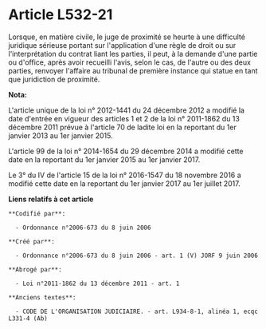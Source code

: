 # Article L532-21

Lorsque, en matière civile, le juge de proximité se heurte à une difficulté juridique sérieuse portant sur l'application
d'une règle de droit ou sur l'interprétation du contrat liant les parties, il peut, à la demande d'une partie ou d'office,
après avoir recueilli l'avis, selon le cas, de l'autre ou des deux parties, renvoyer l'affaire au tribunal de première
instance qui statue en tant que juridiction de proximité.

**Nota:**

L'article unique de la loi n° 2012-1441 du 24 décembre 2012 a modifié la date d'entrée en vigueur des articles 1 et 2 de la
loi n° 2011-1862 du 13 décembre 2011 prévue à l'article 70 de ladite loi en la reportant du 1er janvier 2013 au 1er janvier
2015.

L'article 99 de la loi n° 2014-1654 du 29 décembre 2014 a modifié cette date en la reportant du 1er janvier 2015 au 1er
janvier 2017.

Le 3° du IV de l'article 15 de la loi n° 2016-1547 du 18 novembre 2016 a modifié cette date en la reportant du 1er janvier
2017 au 1er juillet 2017.

**Liens relatifs à cet article**

	**Codifié par**:

	  - Ordonnance n°2006-673 du 8 juin 2006

	**Créé par**:

	  - Ordonnance n°2006-673 du 8 juin 2006 - art. 1 (V) JORF 9 juin 2006

	**Abrogé par**:

	  - Loi n°2011-1862 du 13 décembre 2011 - art. 1

	**Anciens textes**:

	  - CODE DE L'ORGANISATION JUDICIAIRE. - art. L934-8-1, alinéa 1, ecqc L331-4 (Ab)
